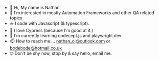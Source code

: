  - 👋 Hi, My name is Nathan 
 - 👀 I’m interested in mostly Automation Frameworks and other QA related topics
 - ☕️ I code with Javascript (& typescript).
 - 🚀 I love Cypress (because I'm good at it.)
 - 🌱 I’m currently learning codecept.js and playwright.dev
 - 📫 How to reach me ... nathan_oj@outlook.com  or  bodebode@hotmail.co.uk
 - 🤓 Don't be shy now, stop by & say hello, email me.

<!---
Bodebode/Bodebode is a ✨ special ✨ repository because its `README.md` (this file) appears on your GitHub profile.
You can click the Preview link to take a look at your changes.
--->
